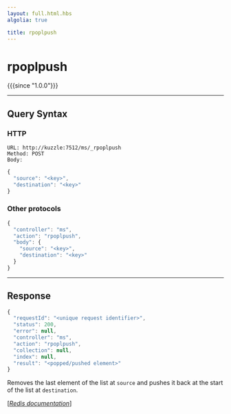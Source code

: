 ```yaml
---
layout: full.html.hbs
algolia: true

title: rpoplpush
---
```


# rpoplpush

{{{since "1.0.0"}}}




---

## Query Syntax

### HTTP

```http
URL: http://kuzzle:7512/ms/_rpoplpush
Method: POST  
Body:
```


```js
{
  "source": "<key>",
  "destination": "<key>"
}
```



### Other protocols


```js
{
  "controller": "ms",
  "action": "rpoplpush",
  "body": {
    "source": "<key>",
    "destination": "<key>"
  }
}
```

---

## Response

```javascript
{
  "requestId": "<unique request identifier>",
  "status": 200,
  "error": null,
  "controller": "ms",
  "action": "rpoplpush",
  "collection": null,
  "index": null,
  "result": "<popped/pushed element>"
}
```

Removes the last element of the list at `source` and pushes it back at the start of the list at `destination`.

[[_Redis documentation_]](https://redis.io/commands/rpoplpush)
